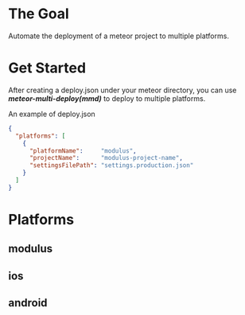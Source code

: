 # The Goal
Automate the deployment of a meteor project to multiple platforms.

# Get Started
After creating a deploy.json under your meteor directory,
you can use ***meteor-multi-deploy(mmd)*** to deploy to multiple platforms.

An example of deploy.json
```json
{
  "platforms": [
    {
      "platformName":     "modulus",
      "projectName":      "modulus-project-name",
      "settingsFilePath": "settings.production.json"
    }
  ]
}
```

# Platforms
## modulus
## ios
## android
